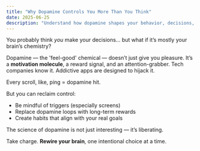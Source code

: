```yaml
---
title: "Why Dopamine Controls You More Than You Think"
date: 2025-06-25
description: "Understand how dopamine shapes your behavior, decisions, and even your happiness."
---
```


You probably think *you* make your decisions... but what if it’s mostly your brain’s chemistry?

Dopamine — the 'feel-good' chemical — doesn’t just give you pleasure. It’s a **motivation molecule**, a reward signal, and an attention-grabber. Tech companies know it. Addictive apps are designed to hijack it.

Every scroll, like, ping = dopamine hit.

But you can reclaim control:
- Be mindful of triggers (especially screens)
- Replace dopamine loops with long-term rewards
- Create habits that align with your real goals

The science of dopamine is not just interesting — it’s liberating.

Take charge. **Rewire your brain**, one intentional choice at a time.
